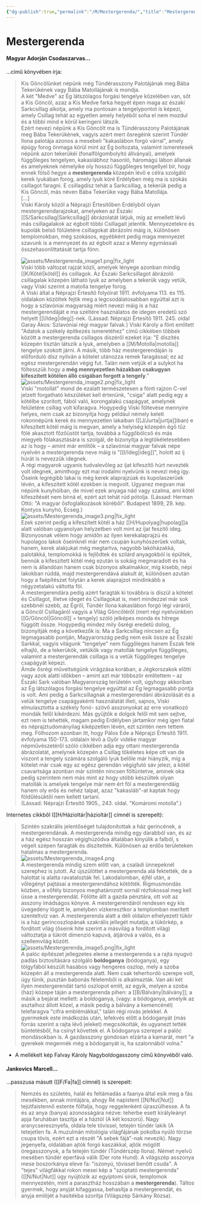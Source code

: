 ```yaml
---
{"dg-publish":true,"permalink":"/M/Mestergerenda/","title":"Mestergerenda","created":"2024-04-28T22:34","updated":"2025-09-24T13:50"}
---
```



# Mestergerenda

#### Magyar Adorján Csodaszarvas...

...című könyvében írja:  
> Kis Göncölünket népünk még Tündérasszony Palotájának meg Bába Tekerükének vagy Bába Matollájának is mondja.  
> A két "Medve" az Ég látszólagos forgási tengelye közelében van, sőt a Kis Göncöl, azaz a Kis Medve farka hegyét épen maga az északi Sarkcsillag alkotja, amely ma pontosan a tengelypontot is képezi, amely Csillag tehát az egyetlen amely helyéből soha el nem mozdul és a többi mind e körül keringeni látszik.  
> Ezért nevezi népünk a Kis Göncölt ma is Tündérasszony Palotájának meg Bába Tekerükének, vagyis azért mert ősregéink szerint Tündér Ilona palotája azonos a mesebeli "kakaslábon forgó várral", amely épúgy forog önmaga körül mint az Ég boltozata, valamint ismeretesek népünk azon tekerükéi (fonalfölgombolyító állványai), amelyek függőleges tengelyen, kakaslábhoz hasonló, háromágú lábon állanak és amelyeknek némelyike oly hosszú függőleges tengellyel bír, hogy ennek fölső hegye a **mestergerenda** közepén lévő e célra szolgáló kerek lyukában forog, amely lyuk köré Erdélyben még ma is szokás csillagot faragni. E csillagdísz tehát a Sarkcsillag, a tekerük pedig a Kis Göncöl, más néven Bába Tekerüke vagy Bába Matollája.  
> \[...\]  
> Viski Károly közöl a Néprajzi Értesítőben Erdélyből olyan mestergerendarajzokat, amelyeken az Északi [[S/Sarkcsillag\|Sarkcsillag]] ábrázolatát látjuk, míg az emellett lévő más csillagalakok az égbolt többi Csillagait jelentik. Mennyezetekre és kupolák belső fölületére csillagokat ábrázolni máig is, különösen templomokban, még szokásos, egyébként pedig maga mennyezet szavunk is a mennyezet és az égbolt azaz a Menny egymássali összehasonlíttatását tartja fönn.  
> 
> ![assets/Mestergerenda_image1.png|fix_light](/img/user/M/assets/Mestergerenda_image1.png)  
> Viski több változat rajzát közli, amelyek lényege azonban mindig [[K/Kötél\|kötél]] és csillagok. Az Északi Sarkcsillagot ábrázoló csillagalak közepén látható lyuk az amelyben a tekerük vagy vetük, vagy Viski szerint a matolla tengelye forog.  
> A Viski által a Néprajzi Értesítő folyóirat 1911. évfolyama 113. és 115. oldalakon közöltek fejtik meg a legcsodálatosabban egyúttal azt is hogy a szlavóniai magyarság miért nevezi máig is a ház mestergerendáját e ma széltére használatos de idegen eredetű szó helyett [[I/Ideg\|ideg]]-nek. (Lássad: Néprajzi Értesítő 1911. 245. oldal Garay Ákos: Szlavóniai régi magyar falvak.) Viski Károly a fönt említett "Adatok a székely építkezés ismeretéhez" című cikkében többek között a mestergerenda csillagos díszéről ezeket írja: "E díszítés közepén tisztán látszik a lyuk, amelyben a [[M/Motolla\|motolla]] tengelye szokott járni. A másik, több ház mestergerendáján is előforduló dísz nyilván a kötelet utánozza remek faragással; ez az egész mestergerendán végig fut. Talán nem vetjük el a sulykot ha föltesszük hogy a **még mennyezetlen házakban csakugyan kifeszített kötélen álló csigában forgott a tengely**."  
> ![assets/Mestergerenda_image2.png|fix_light](/img/user/M/assets/Mestergerenda_image2.png)  
> Viski "motollát" mond de ezalatt természetesen a fönti rajzon C-vel jelzett forgatható készüléket kell értenünk, "csiga" alatt pedig egy a kötélbe szorított, fából való, korongalakú csapágyat, amelynek felületére csillag volt kifaragva. Hogypedig Viski föltevése mennyire helyes, nem csak az bizonyítja hogy például némely keleti rokonnépünk kerek és mennyezetlen lakaiban ([[J/Jurta\|jurtja]]iban) e kifeszített kötél máig is megvan, amely a helyiség közepén égő tűz fölé akasztott főzőüstöt tartja, továbbá a függőbölcső és más miegyéb fölakasztására is szolgál, de bizonyítja a legtökéletesebben az is hogy – amint már említők – a szlavóniai magyar falvak népe nyelvén a mestergerenda neve máig is "[[I/Ideg\|ideg]]", holott az íj húrát is nevezzük idegnek.  
> A régi magyarok ugyanis tudvalevőleg az íjat kifeszítő húrt nevezték volt idegnek, aminthogy ezt mai irodalmi nyelvünk is nevezi még így. Őseink legrégibb lakai is még kerek alaprajzúak és kupolaszerűek lévén, a kifeszített kötél ezekben is megvolt. Ugyanez megvan mai népünk kunyhóiban, de mivel ezek anyaga nád vagy szalma, ami kötél kifeszítését nem bírná el, ezért azt tehát rúd pótolja. (Lássad: Herman Ottó: "A magyar ősfoglalkozások köréből". Budapest 1899, 29. kép. Kontyos kunyhó, Ecseg.)  
> ![assets/Mestergerenda_image3.png|fix_light](/img/user/M/assets/Mestergerenda_image3.png)  
> Ezek szerint pedig a kifeszített kötél a ház [[H/Hupolyag\|hupolag]]a alatt valóban ugyanolyan helyzetben volt mint az íjat feszítő ideg.  
> Bizonyosnak vélem hogy amidőn az ilyen kerekalaprajzú és hupolagos lakok őseinknél már nem csupán kunyhószerűek voltak, hanem, kerek alakjukat még megtartva, nagyobb lakóházakká, palotákká, templomokká is fejlődtek és szilárd anyagokból is épültek, bennük a kifeszített kötél még ezután is sokáig megmaradott és ha nem is állandóan hanem csak bizonyos alkalmakkor, míg kisebb, népi lakokban rúddá, majd mestergerendává alakult át, különösen azután hogy a faépítészet folytán a kerek alaprajzot mindinkább a négyzetalakú váltotta föl.  
> A mestergerendára pedig azért faragták ki továbbra is díszül a kötelet és Csillagot, illetve ideget és Csillagokat is, mert mindezzel már sok szebbnél szebb, az Égről, Tündér Ilona kakaslábon forgó légi váráról, a Göncöl Csillagáról vagyis a Világ Göncöléről (mert régi nyelvünkben [[G/Göncöl\|Göncöl]] = tengely) szóló jelképes monda és hitrege függött össze. Hogypedig mindez mily ősrégi eredetű dolog, bizonyítják még a következők is: Ma a Sarkcsillag nincsen az Ég legmagasabb pontján, Magyarország pedig nem esik össze az Északi Sarkkal, vagyis világunk "tengelye" nem függőleges hanem Észak felé elhajló, de a tekerükök, vetükök vagy matollák tengelye függőleges, valamint a mestergerendák csillaga is a vetük függőleges tengelye csapágyát képezi.  
> Ámde ősrégi műveltségünk virágzása korában, a Jégkorszakok előtti vagy azok alatti időkben – amint azt már többször említettem – az Északi Sark valóban Magyarország területén volt, úgyhogy akkoriban az Ég látszólagos forgási tengelye egyúttal az Ég legmagasabb pontja is volt. Ami pedig a Sarkcsillagnak a mestergerendáni ábrázolását és a velük tengelye csapágyakénti használatát illeti, sajnos, Viski elmulasztotta a székely fonó- szövő asszonyokat az erre vonatkozó mondák felől kikérdezni. Más gyűjtők e dolgok felől mit sem sejtve, ezt nem is tehették, magam pedig Erdélyben jártamkor még igen fiatal és néprajztudományilag kiképzetlen lévén, ezt szintén nem tettem meg. Fölhozom azonban itt, hogy Pálos Ede a Néprajzi Értesítő 1911. évfolyama 150-173. oldalain lévő a Győr vidéke magyar népművészetéről szóló cikkében adja egy ottani mestergerenda ábrázolatát, amelynek közepén a Csillag tökéletes képe ott van de viszont a tengely számára szolgáló lyuk belőle már hiányzik, míg a kötelet már csak egy az egész gerendán végigfutó sáv jelezi, a kötél csavartsága azonban már szintén nincsen föltüntetve, aminek oka pedig szerintem nem más mint az hogy utóbb készültek olyan matollák is amelyek tengelye már nem ért föl a mestergerendáig hanem oly erős és nehéz talpat, azaz "kakasláb"-at kaptak hogy földűlésüktől nem kellett tartani.  
> (Lássad: Néprajzi Értesítő 1905., 243. oldal. "Komáromi motolla".)  

Internetes cikkből ([[H/Házioltár\|házioltár]] címnél is szerepelt):  
> Szintén szakrális jelentőséget tulajdonítottak a ház gerincének, a mestergerendának. A mestergerenda mindig egy darabból van, és az a ház egész hosszán végighúzódva általában kinyúlik a falból, s végeit szépen faragták és díszítették. Különösen az erdős területeken hatalmas a mestergerenda.  
> ![assets/Mestergerenda_image4.png](/img/user/M/assets/Mestergerenda_image4.png)  
> A mestergerenda mindig szem előtt van, a családi ünnepeknél szerephez is jutott. Az újszülöttet a mestergerenda alá fektették, de a halottat is alatta ravatalozták fel. Lakodalomban, éjfél után, a vőlegényt pajtásai a mestergerendához kötötték. Rigmusmondás közben, a vőfély bizonyos meghatározott sornál rézfokossal meg kell üsse a mestergerendát. Fölötte állt a gazda pénztára, ott volt az asszony imádságos könyve. A mestergerendáról rendesen egy kis üvegedény lógott le, amelyben vízkeresztkor a templomban merített szenteltvíz van. A mestergerenda alatt a déli oldalon elhelyezett tükör is a ház gerincoszlopának szakrális jellegét mutatja, a tükörkép, a fordított világ (őseink hite szerint a másvilág a fordított világ) változtatja a tükröt dimenzió kapuvá, átjáróvá a valós, és a szellemvilág között.  
> ![assets/Mestergerenda_image5.png|fix_light](/img/user/M/assets/Mestergerenda_image5.png)  
> A palóc építészet jellegzetes eleme a mestergerenda s a rajta nyugvó padlás biztosítására szolgáló **boldoganya** (bódoganya), egy tölgyfából készült hasábos vagy hengeres oszlop, mely a szoba közepén áll a mestergerenda alatt. Nem csak teherhordó szerepe volt, úgy tűnik, pusztán babonás félelemből is alkalmazták. Van aki két ilyen mestergerendát tartó oszlopot említ, az egyik, melyen a szoba (ház) közepe táján a mestergerenda pihen: a [[B/Bálvány\|bálvány]]; a másik a bejárat mellett: a boldoganya, (vagy: a bódoganya, amelyik az asztalhoz állott közel, a másik pedig a bálvány a kemencénél) telefaragva "cifra emblémákkal," talán régi rovás jelekkel. A gyermekek este imádkozás után, lefekvés előtt a bódoganyát (más forrás szerint a rajta lévő jeleket) megcsókolták, és ugyanezt tették büntetésből, ha csínyt követtek el. A bódoganya szerepel a palóc mondásokban is. A gazdasszony gondosan elzárta a kamarát, mert "a gyerekek megennék még a bódoganyát is, ha szalonnából volna."  
- A mellékelt kép Falvay Károly Nagyboldogasszony című könyvéből való.

#### Jankovics Marcell...

...passzusa másutt ([[F/Fa\|fa]] címnél) is szerepelt:  
> Nemzés és születés, halál és feltámadás a faanya által esik meg a fás mesékben, annak mintájára, ahogy Ré napistent [[N/Nut\|Nut]] tejútfaistennő estente fölfalja, hogy reggelenként újraszülhesse. A fa és az anya (banya) azonosságára nézve: teherbe esett királyleányt apja faruhában taszítja el a háztól (A két koszorú). Nagy aranycseresznyefa, oldala tele tövissel, tetején tündér lakik (A tetejetlen fa. A muzulmán mitológia világfájának pokolba nyúló törzse csupa tövis, ezért ezt a részét "A sebek fájá"-nak nevezik). Nagy jegenyefa, oldalában ajtók forgó kaszákkal, ajtók mögött öregasszonyok, a fa tetején tündér (Tündérszép Ilona). Német nyelvű mesében tündér eperfává válik (Der rote Hund). A világszép asszonya mese boszorkánya eleve fa: "iszonyú, tövissel benőtt csuda". A "tejes" világfákkal rokon mesei kép a "szoptató mestergerenda" ([[N/Nut\|Nut]] úgy nyújtózik az egyiptomi sírok, templomok mennyezetén, mint a parasztház hosszában a **mestergerenda**). Táltos gyermek, hogy anyját kifaggassa, behasítja a mestergerendát, és anyja emlőjét a hasítékba szorítja (Világszép Sárkány Rózsa).  